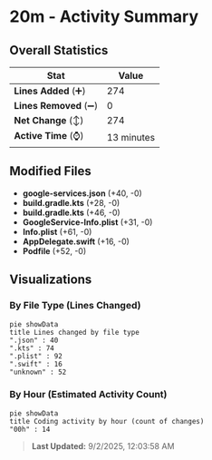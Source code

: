 # 20m - Activity Summary 

## Overall Statistics

| Stat                   | Value                                                             |
| ---------------------- | ----------------------------------------------------------------- |
| **Lines Added** (➕)   | 274                                          |
| **Lines Removed** (➖) | 0                                        |
| **Net Change** (↕)    | 274                |
| **Active Time** (⌚)   | 13 minutes |


## Modified Files
- **google-services.json** (+40, -0)
- **build.gradle.kts** (+28, -0)
- **build.gradle.kts** (+46, -0)
- **GoogleService-Info.plist** (+31, -0)
- **Info.plist** (+61, -0)
- **AppDelegate.swift** (+16, -0)
- **Podfile** (+52, -0)

## Visualizations

### By File Type (Lines Changed)

```mermaid
pie showData
title Lines changed by file type
".json" : 40
".kts" : 74
".plist" : 92
".swift" : 16
"unknown" : 52
```

### By Hour (Estimated Activity Count)

```mermaid
pie showData
title Coding activity by hour (count of changes)
"00h" : 14
```


> **Last Updated:** 9/2/2025, 12:03:58 AM